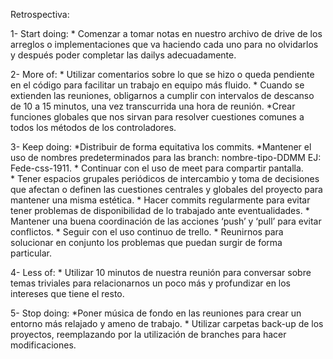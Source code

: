 Retrospectiva:

1- Start doing:
    * Comenzar a tomar notas en nuestro archivo de drive de los arreglos o implementaciones que va haciendo cada uno para no olvidarlos y después poder completar las dailys adecuadamente.

2- More of:
    * Utilizar comentarios sobre lo que se hizo o queda pendiente en el código para facilitar un trabajo en equipo más fluido.
    * Cuando se extienden las reuniones, obligarnos a cumplir con intervalos de descanso de 10 a 15 minutos, una vez transcurrida una hora de reunión.
    *Crear funciones globales que nos sirvan para resolver cuestiones comunes a todos los métodos de los controladores.

3- Keep doing:
    *Distribuir de forma equitativa los commits.
    *Mantener el uso de nombres predeterminados para las branch: nombre-tipo-DDMM EJ: Fede-css-1911.
    * Continuar con el uso de meet para compartir pantalla.  
    * Tener espacios grupales periódicos de intercambio y toma de decisiones que afectan o definen las cuestiones centrales y globales del proyecto para mantener una misma estética.
    * Hacer commits regularmente para evitar tener problemas de disponibilidad de lo trabajado ante eventualidades. 
    * Mantener una buena coordinación de las acciones ‘push’ y ‘pull’ para evitar conflictos.
    * Seguir con el uso continuo de trello.
    * Reunirnos para solucionar en conjunto los problemas que puedan surgir de forma particular.

4- Less of: 
    * Utilizar 10 minutos de nuestra reunión para conversar sobre temas triviales para relacionarnos un poco más y profundizar en los intereses que tiene el resto.


5- Stop doing:
    *Poner música de fondo en las reuniones para crear un entorno más relajado y ameno de trabajo.
    * Utilizar carpetas back-up de los proyectos, reemplazando por la utilización de branches para hacer modificaciones.
   